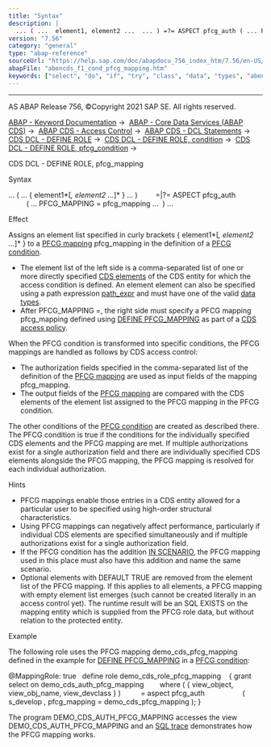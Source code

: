 ```yaml
---
title: "Syntax"
description: |
  ... ( ...  element1, element2 ...  ... ) =?= ASPECT pfcg_auth ( ... PFCG_MAPPING = pfcg_mapping ...  ) ... Effect Assigns an element list specified in curly brackets  element1, element2 ...  to a PFCG mapping(https://help.sap.com/doc/abapdocu_756_index_htm/7.56/en-US/abencd
version: "7.56"
category: "general"
type: "abap-reference"
sourceUrl: "https://help.sap.com/doc/abapdocu_756_index_htm/7.56/en-US/abencds_f1_cond_pfcg_mapping.htm"
abapFile: "abencds_f1_cond_pfcg_mapping.htm"
keywords: ["select", "do", "if", "try", "class", "data", "types", "abencds", "cond", "pfcg", "mapping"]
---
```


* * *

AS ABAP Release 756, ©Copyright 2021 SAP SE. All rights reserved.

[ABAP - Keyword Documentation](https://help.sap.com/doc/abapdocu_756_index_htm/7.56/en-US/abenabap.htm) →  [ABAP - Core Data Services (ABAP CDS)](https://help.sap.com/doc/abapdocu_756_index_htm/7.56/en-US/abencds.htm) →  [ABAP CDS - Access Control](https://help.sap.com/doc/abapdocu_756_index_htm/7.56/en-US/abencds_access_control.htm) →  [ABAP CDS - DCL Statements](https://help.sap.com/doc/abapdocu_756_index_htm/7.56/en-US/abencds_f1_dcl_syntax.htm) →  [CDS DCL - DEFINE ROLE](https://help.sap.com/doc/abapdocu_756_index_htm/7.56/en-US/abencds_f1_define_role.htm) →  [CDS DCL - DEFINE ROLE, condition](https://help.sap.com/doc/abapdocu_756_index_htm/7.56/en-US/abencds_dcl_role_conditions.htm) →  [CDS DCL - DEFINE ROLE, pfcg\_condition](https://help.sap.com/doc/abapdocu_756_index_htm/7.56/en-US/abencds_f1_cond_pfcg.htm) → 

CDS DCL - DEFINE ROLE, pfcg\_mapping

Syntax

... ( ... { element1*\[*, element2 ...*\]* } ... )
        =|?= ASPECT pfcg\_auth
               ( ... PFCG\_MAPPING = pfcg\_mapping ...  ) ...

Effect

Assigns an element list specified in curly brackets { element1*\[*, element2 ...*\]* } to a [PFCG mapping](https://help.sap.com/doc/abapdocu_756_index_htm/7.56/en-US/abencds_pfcg_mapping_glosry.htm "Glossary Entry") pfcg\_mapping in the definition of a [PFCG condition](https://help.sap.com/doc/abapdocu_756_index_htm/7.56/en-US/abencds_f1_cond_pfcg.htm).

-   The element list of the left side is a comma-separated list of one or more directly specified [CDS elements](https://help.sap.com/doc/abapdocu_756_index_htm/7.56/en-US/abencds_element_glosry.htm "Glossary Entry") of the CDS entity for which the access condition is defined. An element element can also be specified using a path expression [path\_expr](https://help.sap.com/doc/abapdocu_756_index_htm/7.56/en-US/abensql_path_expression_glosry.htm "Glossary Entry") and must have one of the valid [data types](https://help.sap.com/doc/abapdocu_756_index_htm/7.56/en-US/abencds_f1_dcl_cond_data_types.htm).
-   After PFCG\_MAPPING =, the right side must specify a PFCG mapping pfcg\_mapping defined using [DEFINE PFCG\_MAPPING](https://help.sap.com/doc/abapdocu_756_index_htm/7.56/en-US/abencds_f1_define_pfcg_mapping.htm) as part of a [CDS access policy](https://help.sap.com/doc/abapdocu_756_index_htm/7.56/en-US/abencds_access_policy_glosry.htm "Glossary Entry").

When the PFCG condition is transformed into specific conditions, the PFCG mappings are handled as follows by CDS access control:

-   The authorization fields specified in the comma-separated list of the definition of the [PFCG mapping](https://help.sap.com/doc/abapdocu_756_index_htm/7.56/en-US/abencds_f1_define_pfcg_mapping.htm) are used as input fields of the mapping pfcg\_mapping.
-   The output fields of the [PFCG mapping](https://help.sap.com/doc/abapdocu_756_index_htm/7.56/en-US/abencds_f1_define_pfcg_mapping.htm) are compared with the CDS elements of the element list assigned to the PFCG mapping in the PFCG condition.

The other conditions of the [PFCG condition](https://help.sap.com/doc/abapdocu_756_index_htm/7.56/en-US/abencds_f1_cond_pfcg.htm) are created as described there. The PFCG condition is true if the conditions for the individually specified CDS elements and the PFCG mapping are met. If multiple authorizations exist for a single authorization field and there are individually specified CDS elements alongside the PFCG mapping, the PFCG mapping is resolved for each individual authorization.

Hints

-   PFCG mappings enable those entries in a CDS entity allowed for a particular user to be specified using high-order structural characteristics.
-   Using PFCG mappings can negatively affect performance, particularly if individual CDS elements are specified simultaneously and if multiple authorizations exist for a single authorization field.
-   If the PFCG condition has the addition [IN SCENARIO](https://help.sap.com/doc/abapdocu_756_index_htm/7.56/en-US/abencds_f1_cond_pfcg.htm), the PFCG mapping used in this place must also have this addition and name the same scenario.
-   Optional elements with DEFAULT TRUE are removed from the element list of the PFCG mapping. If this applies to all elements, a PFCG mapping with empty element list emerges (such cannot be created literally in an access control yet). The runtime result will be an SQL EXISTS on the mapping entity which is supplied from the PFCG role data, but without relation to the protected entity.

Example

The following role uses the PFCG mapping demo\_cds\_pfcg\_mapping defined in the example for [DEFINE PFCG\_MAPPING](https://help.sap.com/doc/abapdocu_756_index_htm/7.56/en-US/abencds_f1_define_pfcg_mapping.htm) in a [PFCG condition](https://help.sap.com/doc/abapdocu_756_index_htm/7.56/en-US/abenpfcg_condition_glosry.htm "Glossary Entry"):

@MappingRole: true  
define role demo\_cds\_role\_pfcg\_mapping
   { grant select on demo\_cds\_auth\_pfcg\_mapping
       where ( { view\_object, view\_obj\_name, view\_devclass } )
         = aspect pfcg\_auth  
                ( s\_develop , pfcg\_mapping = demo\_cds\_pfcg\_mapping ); }      

The program DEMO\_CDS\_AUTH\_PFCG\_MAPPING accesses the view DEMO\_CDS\_AUTH\_PFCG\_MAPPING and an [SQL trace](https://help.sap.com/doc/abapdocu_756_index_htm/7.56/en-US/abensql_trace_glosry.htm "Glossary Entry") demonstrates how the PFCG mapping works.